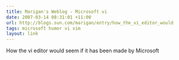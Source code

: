 ```yaml
---
title: Marigan's Weblog - Microsoft vi
date: 2007-03-14 08:31:01 +11:00
url: http://blogs.sun.com/marigan/entry/how_the_vi_editor_would
tags: microsoft humor vi vim
layout: link
---
```

 How the vi editor would seem if it has been made by Microsoft
